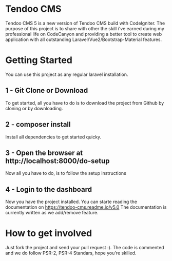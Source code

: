 # Tendoo CMS
Tendoo CMS 5 is a new version of Tendoo CMS build with CodeIgniter.
The purpose of this project is to share with other the skill i've earned during my professional life on CodeCanyon and providing a
better tool to create web application with all outstanding Laravel/Vue2/Bootstrap-Material features.

# Getting Started
You can use this project as any regular laravel installation. 
## 1 - Git Clone or Download
To get started, all you have to do is to download the project from Github by cloning or by downloading.

## 2 - composer install
Install all dependencies to get started quicky.

## 3 - Open the browser at http://localhost:8000/do-setup
Now all you have to do, is to follow the setup instructions

## 4 - Login to the dashboard
Now you have the project installed. You can starte reading the documentation on https://tendoo-cms.readme.io/v5.0
The documentation is currently written as we add/remove feature. 

# How to get involved
Just fork the project and send your pull request :). 
The code is commented and we do follow PSR-2, PSR-4 Standars, hope you're skilled.
